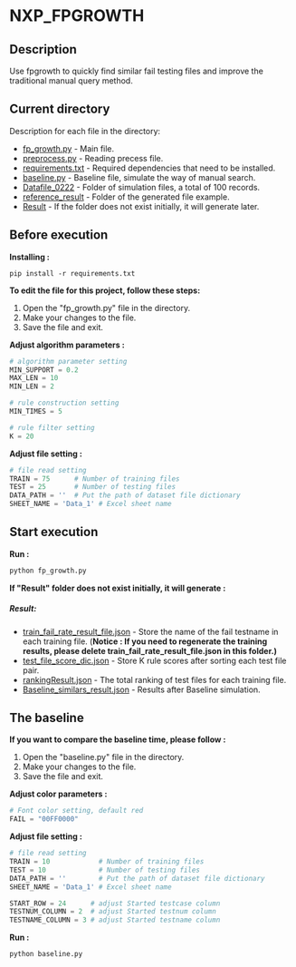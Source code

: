 # NXP_FPGROWTH
## Description
Use fpgrowth to quickly find similar fail testing files and improve the traditional manual query method.
## Current directory
Description for each file in the directory:
- [fp_growth.py](https://github.com/becks9908/NXP_fpgrowt/blob/main/fp_growth.py) - Main file.
- [preprocess.py](https://github.com/becks9908/NXP_fpgrowt/blob/main/preprocess.py) - Reading precess file.
- [requirements.txt](https://github.com/becks9908/NXP_fpgrowt/blob/main/requirements.txt) - Required dependencies that need to be installed.
- [baseline.py]() - Baseline file, simulate the way of manual search.
- [Datafile_0222](https://github.com/becks9908/NXP_fpgrowt/tree/main/Datafile_0222) - Folder of simulation files, a total of 100 records.
- [reference_result](https://github.com/becks9908/NXP_fpgrowt/tree/main/reference_result) - Folder of the generated file example.
- [Result]() - If the folder does not exist initially, it will generate later.

## Before execution

**Installing :**
```ssh
pip install -r requirements.txt
```

**To edit the file for this project, follow these steps:**
1. Open the "fp_growth.py" file in the directory.
2. Make your changes to the file.
3. Save the file and exit.

**Adjust algorithm parameters :**
 
```python
# algorithm parameter setting
MIN_SUPPORT = 0.2
MAX_LEN = 10
MIN_LEN = 2

# rule construction setting
MIN_TIMES = 5

# rule filter setting
K = 20
```

**Adjust file setting :**
```python
# file read setting
TRAIN = 75      # Number of training files
TEST = 25       # Number of testing files
DATA_PATH = ''  # Put the path of dataset file dictionary
SHEET_NAME = 'Data_1' # Excel sheet name
```

## Start execution
**Run :**
```sh
python fp_growth.py
```
**If "Result" folder does not exist initially, it will generate :**
##### Result:
- [train_fail_rate_result_file.json]() - Store the name of the fail testname in each training file. 
(**Notice : If you need to regenerate the training results, please delete train_fail_rate_result_file.json in this folder.)**
- [test_file_score_dic.json]() - Store K rule scores after sorting each test file pair.
- [rankingResult.json]() - The total ranking of test files for each training file.
- [Baseline_similars_result.json]() - Results after Baseline simulation.


## The baseline
**If you want to compare the baseline time, please follow :**
1. Open the "baseline.py" file in the directory.
2. Make your changes to the file.
3. Save the file and exit.

**Adjust color parameters :**
 
```python
# Font color setting, default red
FAIL = "00FF0000"
```


**Adjust file setting :**
```python
# file read setting
TRAIN = 10            # Number of training files
TEST = 10             # Number of testing files
DATA_PATH = ''        # Put the path of dataset file dictionary
SHEET_NAME = 'Data_1' # Excel sheet name

START_ROW = 24      # adjust Started testcase column
TESTNUM_COLUMN = 2  # adjust Started testnum column
TESTNAME_COLUMN = 3 # adjust Started testname column
```

**Run :**
```sh
python baseline.py
```